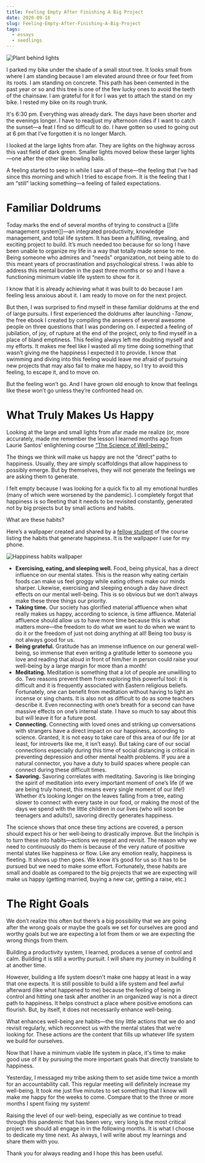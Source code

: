 ```yaml
---
title: Feeling Empty After Finishing A Big Project
date: 2020-09-16
slug: Feeling-Empty-After-Finishing-A-Big-Project
tags:
  - essays
  - seedlings
---
```

![Plant behind lights](Plant-behind-lights.jpg)

I parked my bike under the shade of a small stout tree. It looks small from where I am standing because I am elevated around three or four feet from its roots. I am standing on concrete. This path has been cemented in the past year or so and this tree is one of the few lucky ones to avoid the teeth of the chainsaw. I am grateful for it for I was yet to attach the stand on my bike. I rested my bike on its rough trunk.

It's 6:30 pm. Everything was already dark. The days have been shorter and the evenings longer. I have to readjust my afternoon rides if I want to catch the sunset—a feat I find so difficult to do. I have gotten so used to going out at 6 pm that I’ve forgotten it is no longer March.

I looked at the large lights from afar. They are lights on the highway across this vast field of dark green. Smaller lights moved below these larger lights—one after the other like bowling balls.

A feeling started to seep in while I saw all of these—the feeling that I’ve had since this morning and which I tried to escape from. It is the feeling that I am “still” lacking something—a feeling of failed expectations.

# Familiar Doldrums

Today marks the end of several months of trying to construct a [[life management system]]—an integrated productivity, knowledge management, and total life system. It has been a fulfilling, revealing, and exciting project to build. It’s much needed too because for so long I have been unable to organize my life in a way that totally made sense to me. Being someone who admires and “needs” organization, not being able to do this meant years of procrastination and psychological stress. I was able to address this mental burden in the past three months or so and I have a functioning minimum viable life system to show for it.

I know that it is already achieving what it was built to do because I am feeling less anxious about it. I am ready to move on for the next project.

But then, I was surprised to find myself in these familiar doldrums at the end of large pursuits. I first experienced the doldrums after launching -_Tanaw_, the free ebook I created by compiling the answers of several awesome people on three questions that I was pondering on. I expected a feeling of jubilation, of joy, of rupture at the end of the project, only to find myself in a place of bland emptiness. This feeling always left me doubting myself and my efforts. It makes me feel like I wasted all my time doing something that wasn’t giving me the happiness I expected it to provide. I know that swimming and diving into this feeling would leave me afraid of pursuing new projects that may also fail to make me happy, so I try to avoid this feeling, to escape it, and to move on.

But the feeling won’t go. And I have grown old enough to know that feelings like these won’t go unless they’re confronted head on.

# What Truly Makes Us Happy

Looking at the large and small lights from afar made me realize (or, more accurately, made me remember the lesson I learned months ago from Laurie Santos’ enlightening course [“The Science of Well-being."](https://www.coursera.org/learn/the-science-of-well-being)

The things we think will make us happy are not the “direct” paths to happiness. Usually, they are simply scaffoldings that allow happiness to possibly emerge. But by themselves, they will not generate the feelings we are asking them to generate.

I felt empty because I was looking for a quick fix to all my emotional hurdles (many of which were worsened by the pandemic). I completely forgot that happiness is so fleeting that it needs to be revisited constantly, generated not by big projects but by small actions and habits.

What are these habits?

Here’s a wallpaper created and shared by a [fellow student](https://www.facebook.com/groups/happinesslab) of the course listing the habits that generate happiness. It is the wallpaper I use for my phone.

![Happiness habits wallpaper](happiness-habits.jpeg)

- **Exercising, eating, and sleeping well.** Food, being physical, has a direct influence on our mental states. This is the reason why eating certain foods can make us feel groggy while eating others make our minds sharper. Likewise, exercising and sleeping enough a day have direct effects on our mental well-being. This is so obvious but we don’t always make these three things our priority.
- **Taking time.** Our society has glorified material affluence when what really makes us happy, according to science, is time affluence. Material affluence should allow us to have more time because this is what matters more—the freedom to do what we want to do when we want to do it or the freedom of just not doing anything at all! Being too busy is not always good for us.
- **Being grateful.** Gratitude has an immense influence on our general well-being, so immense that even writing a gratitude letter to someone you love and reading that aloud in front of him/her in person could raise your well-being by a large margin for more than a month!
- **Meditating.** Meditation is something that a lot of people are unwilling to do. Two reasons prevent them from exploring this powerful tool: it is difficult and it is frequently associated with Eastern religious beliefs. Fortunately, one can benefit from meditation without having to light an incense or sing chants. It is also not as difficult to do as some teachers describe it. Even reconnecting with one’s breath for a second can have massive effects on one’s internal state. I have so much to say about this but will leave it for a future post.
- **Connecting.** Connecting with loved ones and striking up conversations with strangers have a direct impact on our happiness, according to science. Granted, it is not easy to take care of this area of our life (or at least, for introverts like me, it isn’t easy). But taking care of our social connections especially during this time of social distancing is critical in preventing depression and other mental health problems. If you are a natural connector, you have a duty to build spaces where people can connect during these difficult times.
- **Savoring.** Savoring correlates with meditating. Savoring is like bringing the spirit of meditation into every important moment of one’s life (if we are being truly honest, this means every single moment of our life!) Whether it’s looking longer on the leaves falling from a tree, eating slower to connect with every taste in our food, or making the most of the days we spend with the little children in our lives (who will soon be teenagers and adults!), savoring directly generates happiness.

The science shows that once these tiny actions are covered, a person should expect his or her well-being to drastically improve. But the linchpin is to turn these into habits—actions we repeat and revisit. The reason why we need to continuously do them is because of the very nature of positive mental states like happiness or flow. Like any emotion really, happiness is fleeting. It shows up then goes. We know it’s good for us so it has to be pursued but we need to make some effort. Fortunately, these habits are small and doable as compared to the big projects that we are expecting will make us happy (getting married, buying a new car, getting a raise, etc.)

# The Right Goals

We don’t realize this often but there’s a big possibility that we are going after the wrong goals or maybe the goals we set for ourselves are good and worthy goals but we are expecting a lot from them or we are expecting the wrong things from them.

Building a productivity system, I learned, produces a sense of control and calm. Building it is still a worthy pursuit. I will share my journey in building it at another time.

However, building a life system doesn't make one happy at least in a way that one expects. It is still possible to build a life system and feel awful afterward (like what happened to me) because the feeling of being in control and hitting one task after another in an organized way is not a direct path to happiness. It helps construct a place where positive emotions can flourish. But, by itself, it does not necessarily enhance well-being.

What enhances well-being are habits—the tiny little actions that we do and revisit regularly, which reconnect us with the mental states that we’re looking for. These actions are the content that fills up whatever life system we build for ourselves.

Now that I have a minimum viable life system in place, it's time to make good use of it by pursuing the more important goals that directly translate to happiness.

Yesterday, I messaged my tribe asking them to set aside time twice a month for an accountability call. This regular meeting will definitely increase my well-being. It took me just five minutes to set something that I know will make me happy for the weeks to come. Compare that to the three or more months I spent fixing my system!

Raising the level of our well-being, especially as we continue to tread through this pandemic that has been very, very long is the most critical project we should all engage in in the following months. It is what I choose to dedicate my time next. As always, I will write about my learnings and share them with you.

Thank you for always reading and I hope this has been useful.